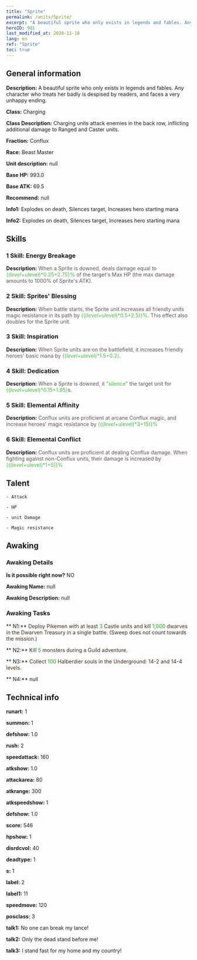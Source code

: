 ```yaml
---
title: "Sprite"
permalink: /units/Sprite/
excerpt: "A beautiful sprite who only exists in legends and fables. Any character who treats her badly is despised by readers, and faces a very unhappy ending. "
heroID: 901
last_modified_at: 2020-11-18
lang: en
ref: "Sprite"
toc: true
---
```

## General information
 **Description:** A beautiful sprite who only exists in legends and fables. Any character who treats her badly is despised by readers, and faces a very unhappy ending. 

 **Class:** Charging

 **Class Description:** Charging units attack enemies in the back row, inflicting additional damage to Ranged and Caster units.

 **Fraction:** Conflux

 **Race:** Beast Master

 **Unit description:** null

 **Base HP:** 993.0

 **Base ATK:** 69.5

 **Recommend:** null

 **Info1:** Explodes on death, Silences target, Increases hero starting mana

 **Info2:** Explodes on death, Silences target, Increases hero starting mana

## Skills
### 1 Skill: Energy Breakage
 **Description:** <span style="color: #645252">When a Sprite is downed, deals damage equal to <span style="color: black"><span style="color: #48b946">{($level+$ulevel)*0.25+2.75}%<span style="color: black"><span style="color: #645252"> of the target's Max HP (the max damage amounts to 1000% of Sprite's ATK).<span style="color: black">

### 2 Skill: Sprites' Blessing
 **Description:** <span style="color: #645252">When battle starts, the Sprite unit increases all friendly units magic resistance in its path by <span style="color: black"><span style="color: #48b946">{(($level+$ulevel)*0.5+2.5)}%<span style="color: black"><span style="color: #645252">. This effect also doubles for the Sprite unit.<span style="color: black">

### 3 Skill: Inspiration
 **Description:** <span style="color: #645252">When Sprite units are on the battlefield, it increases friendly heroes' basic mana by <span style="color: black"><span style="color: #48b946">{($level+$ulevel)*1.5+0.2}<span style="color: black"><span style="color: #645252">.<span style="color: black">

### 4 Skill: Dedication
 **Description:** <span style="color: #645252">When a Sprite is downed, it <span style="color: black"><span style="color: #48b946">\"silence\"<span style="color: black"><span style="color: #645252"> the target unit for <span style="color: black"><span style="color: #48b946">{($level+$ulevel)*0.15+1.85}<span style="color: black"><span style="color: #645252">s.<span style="color: black">

### 5 Skill: Elemental Affinity
 **Description:** <span style="color: #645252">Conflux units are proficient at arcane Conflux magic, and increase heroes' magic resistance by <span style="color: black"><span style="color: #48b946">{(($level+$ulevel)*3+15)}%<span style="color: black"><span style="color: #645252"><span style="color: black">

### 6 Skill: Elemental Conflict
 **Description:** <span style="color: #645252">Conflux units are proficient at dealing Conflux damage. When fighting against non-Conflux units, their damage is increased by <span style="color: black"><span style="color: #48b946">{(($level+$ulevel)*1+5)}%<span style="color: black"><span style="color: #645252"><span style="color: black">

## Talent

    - Attack

    - HP

    - unit Damage

    - Magic resistance

## Awaking
### Awaking Details
 **Is it possible right now?** NO

 **Awaking Name:** null

 **Awaking Description:** null

### Awaking Tasks
 ** N1:** <span style="color: #3c2a1e">Deploy Pikemen with at least <span style="color: black"><span style="color: #1ca216">3<span style="color: black"><span style="color: #3c2a1e"> Castle units and kill <span style="color: black"><span style="color: #1ca216">1,000<span style="color: black"><span style="color: #3c2a1e"> dwarves in the Dwarven Treasury in a single battle. (Sweep does not count towards the mission.)<span style="color: black">

 ** N2:** <span style="color: #3c2a1e">Kill <span style="color: black"><span style="color: #1ca216">5<span style="color: black"><span style="color: #3c2a1e"> monsters during a Guild adventure.<span style="color: black">

 ** N3:** <span style="color: #3c2a1e">Collect <span style="color: black"><span style="color: #1ca216">100<span style="color: black"><span style="color: #3c2a1e"> Halberdier souls in the Underground: 14-2 and 14-4 levels.<span style="color: black">

 ** N4:** null

## Technical info
 **runart:** 1

 **summon:** 1

 **defshow:** 1.0

 **rush:** 2

 **speedattack:** 160

 **atkshow:** 1.0

 **attackarea:** 80

 **atkrange:** 300

 **atkspeedshow:** 1

 **defshow:** 1.0

 **score:** 546

 **hpshow:** 1

 **disrdcvol:** 40

 **deadtype:** 1

 **s:** 1

 **label:** 2

 **label1:** 11

 **speedmove:** 120

 **posclass:** 3

 **talk1:** No one can break my lance!

 **talk2:** Only the dead stand before me!

 **talk3:** I stand fast for my home and my country!

